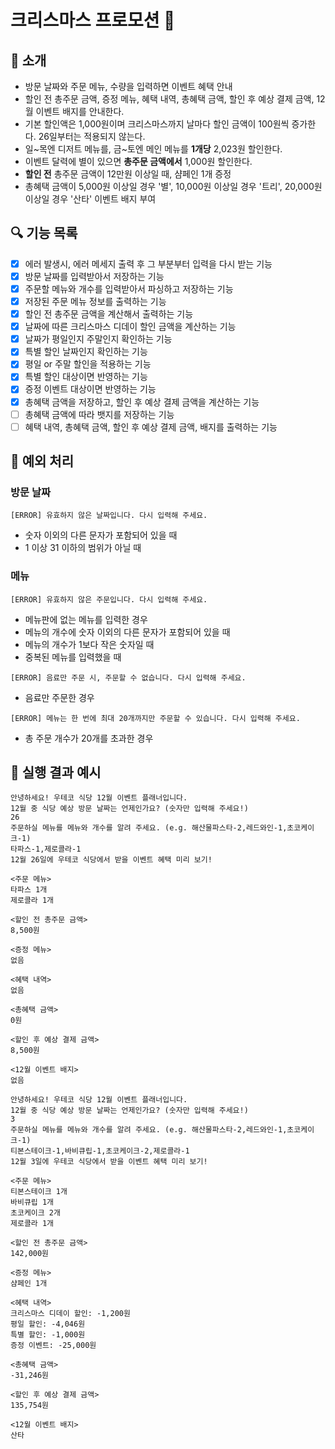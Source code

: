 # 크리스마스 프로모션 🎄

## 🚀 소개

- 방문 날짜와 주문 메뉴, 수량을 입력하면 이벤트 혜택 안내
- 할인 전 총주문 금액, 증정 메뉴, 혜택 내역, 총혜택 금액, 할인 후 예상 결제 금액, 12월 이벤트 배지를 안내한다.
- 기본 할인액은 1,000원이며 크리스마스까지 날마다 할인 금액이 100원씩 증가한다. 26일부터는 적용되지 않는다.
- 일~목엔 디저트 메뉴를, 금~토엔 메인 메뉴를 **1개당** 2,023원 할인한다.
- 이벤트 달력에 별이 있으면 **총주문 금액에서** 1,000원 할인한다.
- **할인 전** 총주문 금액이 12만원 이상일 때, 샴페인 1개 증정
- 총혜택 금액이 5,000원 이상일 경우 '별', 10,000원 이상일 경우 '트리', 20,000원 이상일 경우 '산타' 이벤트 배지 부여

## 🔍 기능 목록

- [X] 에러 발생시, 에러 메세지 출력 후 그 부분부터 입력을 다시 받는 기능
- [X] 방문 날짜를 입력받아서 저장하는 기능
- [X] 주문할 메뉴와 개수를 입력받아서 파싱하고 저장하는 기능
- [X] 저장된 주문 메뉴 정보를 출력하는 기능
- [X] 할인 전 총주문 금액을 계산해서 출력하는 기능
- [X] 날짜에 따른 크리스마스 디데이 할인 금액을 계산하는 기능
- [X] 날짜가 평일인지 주말인지 확인하는 기능
- [X] 특별 할인 날짜인지 확인하는 기능
- [X] 평일 or 주말 할인을 적용하는 기능
- [X] 특별 할인 대상이면 반영하는 기능
- [X] 증정 이벤트 대상이면 반영하는 기능
- [X] 총혜택 금액을 저장하고, 할인 후 예상 결제 금액을 계산하는 기능
- [ ] 총혜택 금액에 따라 뱃지를 저장하는 기능
- [ ] 혜택 내역, 총혜택 금액, 할인 후 예상 결제 금액, 배지를 출력하는 기능

## 🎯 예외 처리

### 방문 날짜

```[ERROR] 유효하지 않은 날짜입니다. 다시 입력해 주세요.```

- 숫자 이외의 다른 문자가 포함되어 있을 때
- 1 이상 31 이하의 범위가 아닐 때

### 메뉴

```[ERROR] 유효하지 않은 주문입니다. 다시 입력해 주세요.```

- 메뉴판에 없는 메뉴를 입력한 경우
- 메뉴의 개수에 숫자 이외의 다른 문자가 포함되어 있을 때
- 메뉴의 개수가 1보다 작은 숫자일 때
- 중복된 메뉴를 입력했을 때

```[ERROR] 음료만 주문 시, 주문할 수 없습니다. 다시 입력해 주세요.```
 
- 음료만 주문한 경우

```[ERROR] 메뉴는 한 번에 최대 20개까지만 주문할 수 있습니다. 다시 입력해 주세요.```

- 총 주문 개수가 20개를 초과한 경우

## 🎉 실행 결과 예시

```
안녕하세요! 우테코 식당 12월 이벤트 플래너입니다.
12월 중 식당 예상 방문 날짜는 언제인가요? (숫자만 입력해 주세요!)
26 
주문하실 메뉴를 메뉴와 개수를 알려 주세요. (e.g. 해산물파스타-2,레드와인-1,초코케이크-1)
타파스-1,제로콜라-1 
12월 26일에 우테코 식당에서 받을 이벤트 혜택 미리 보기!
 
<주문 메뉴>
타파스 1개
제로콜라 1개

<할인 전 총주문 금액>
8,500원
 
<증정 메뉴>
없음
 
<혜택 내역>
없음
 
<총혜택 금액>
0원
 
<할인 후 예상 결제 금액>
8,500원
 
<12월 이벤트 배지>
없음
```

```
안녕하세요! 우테코 식당 12월 이벤트 플래너입니다.
12월 중 식당 예상 방문 날짜는 언제인가요? (숫자만 입력해 주세요!)
3
주문하실 메뉴를 메뉴와 개수를 알려 주세요. (e.g. 해산물파스타-2,레드와인-1,초코케이크-1)
티본스테이크-1,바비큐립-1,초코케이크-2,제로콜라-1
12월 3일에 우테코 식당에서 받을 이벤트 혜택 미리 보기!
 
<주문 메뉴>
티본스테이크 1개
바비큐립 1개
초코케이크 2개
제로콜라 1개
 
<할인 전 총주문 금액>
142,000원
 
<증정 메뉴>
샴페인 1개
 
<혜택 내역>
크리스마스 디데이 할인: -1,200원
평일 할인: -4,046원
특별 할인: -1,000원
증정 이벤트: -25,000원
 
<총혜택 금액>
-31,246원
 
<할인 후 예상 결제 금액>
135,754원
 
<12월 이벤트 배지>
산타
```